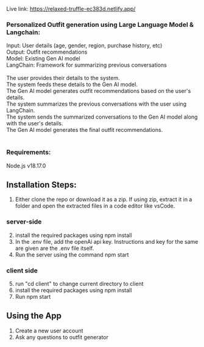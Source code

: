 Live link: https://relaxed-truffle-ec383d.netlify.app/
### Personalized Outfit generation using Large Language Model & Langchain:

Input: User details (age, gender, region, purchase history, etc)
 <br> Output: Outfit recommendations
<br>
Model: Existing Gen AI model
<br>
LangChain: Framework for summarizing previous conversations
<br><br>
The user provides their details to the system.
<br>
The system feeds these details to the Gen AI model.
<br>
The Gen AI model generates outfit recommendations based on the user's details.
<br>
The system summarizes the previous conversations with the user using LangChain.
<br>
The system sends the summarized conversations to the Gen AI model along with the user's details.
<br>
The Gen AI model generates the final outfit recommendations.
<br><br>

### Requirements:
Node.js v18.17.0

## Installation Steps:
1. Either clone the repo or download it as a zip. If using zip, extract it in a folder and open the extracted files in a code editor like vsCode.

### server-side
2. install the required packages using npm install
3. In the .env file, add the openAi api key. Instructions and key for the same are given are the .env file itself.
4. Run the server using the command npm start

### client side
5. run "cd client" to change current directory to client
6. install the required packages using npm install
7. Run npm start

## Using the App
1) Create a new user account
2) Ask any questions to outfit generator



